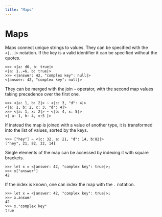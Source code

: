 ```yaml
---
title: "Maps"
---
```

# Maps
Maps connect unique strings to values. They can be specified with the `<|..|>` notation. If the key is a valid identifier it can be specified without the quotes.
```dices
>>> <|a: d6, b: true|>
<|a: 1..=6, b: true|>
>>> <|answer: 42, "complex key": null|>
<|answer: 42, "complex key": null|>
```

They can be merged with the join `~` operator, with the second map values taking precedence over the first one.
```dices
>>> <|a: 1, b: 2|> ~ <|c: 3, "d": 4|>
<|a: 1, b: 2, c: 3, "d": 4|>
>>> <|a: 1, x: 2|> ~ <|b: 4, x: 5|>
<| a: 1, b: 4, x:5 |>
```
If instead the map is joined with a value of another type, it is transformed into the list of values, sorted by the keys.
```dices
>>> ["hey"] ~ <|c: 32, a: 21, "d": 14, b:82|>
["hey", 21, 82, 32, 14]
```

Single elements of the map can be accessed by indexing it with square brackets.
```dices
>>> let x = <|answer: 42, "complex key": true|>;
>>> x["answer"]
42
```
If the index is known, one can index the map with the `.` notation.
```dices
>>> let x = <|answer: 42, "complex key": true|>;
>>> x.answer
42
>>> x."complex key"
true
```
